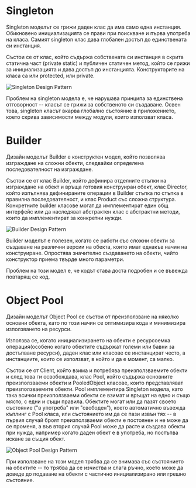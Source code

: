 # Singleton

Singleton моделът се грижи даден клас да има само една инстанция. Обикновено инициализацията се прави при поискване и първа употреба на класа. Самият singleton клас дава глобален достъп до единствената си инстанция.

Състои се от клас, който съдържа собствената си инстанция в скрита статична част (private static) и публичен статичен метод, който се грижи за инициализацията и дава достъп до инстанцията. Конструкторите на класа са или protected, или private.

![Singleton Design Pattern](http://www.blackwasp.co.uk/images/Singleton.png)

Проблем на singleton модела е, че нарушава принципа за единствена отговорност -- класът се грижи за собственото си създаване. Освен това, singleton класът вкарва глобално състояние в приложението, което скрива зависимости между модули, които използват класа.


# Builder

Дизайн моделът Builder е конструктен модел,  който позволява изграждане на сложни обекти, следвайки определена последователност на изграждане.

Състои се от клас Builder, който дефинира отделните стъпки на изграждане на обект и връща готовия конструиран обект, клас Director, който изпълнява дефинираните операции в Builder стъпка по стъпка в правилна последователност, и клас Product със сложна структура. Конкретните builder класове могат да имплементират един общ интерфейс или да наследяват абстрактен клас с абстрактни методи, които да имплементират за конкретни нужди.

![Builder Design Pattern](http://i1.gallery.technet.s-msft.com/design-patterns-builder-029fb7ae/image/file/65541/1/3.png)

Builder моделът е полезен, когато се работи със сложни обекти за създаване на различни версии на обекта, които имат еднакъв начин на конструиране. Опростява значително създаването на обекти, чийто конструктор приема твърде много параметри.

Проблем на този модел е, че кодът става доста подробен и се въвежда повтарящ се код.

# Object Pool

Дизайн моделът Object Pool се състои от преизползване на няколко основни обекта, като по този начин се оптимизира кода и минимизира използването на ресурси.

Използва се, когато инициализирането на обекти е ресурсоемка операция(особено когато обектите съдържат големи или бавни за достъпване ресурси), даден клас или класове се инстанцират често, а инстанциите, които се използват, в който и да е момент, са малко.

Състои се от Client, който взима и потребява преизползваемите обекти и след това ги освобождавa,  клас Pool, който съдържа основните преизползваеми обекти и PooledObject класове, които представляват преизползваемите обекти.  Pool  имплементира Singleton модела, като така всички преизползваеми обекти се взимат и връщат на едно и също място, с едни и същи правила. Обектите могат или да пазят своето състояние ("в употреба" или "свободен"), което автоматично въвежда къплинг с Pool класа, или състоянието им да се пази извън тях -- в първия случай броят преизползваеми обекти е постоянен и не може да се променя, а във втория случай Pool може да расте и създава обекти при нужда, например когато даден обект е в употреба, но постъпва искане за същия обект.

![Object Pool Design Pattern](http://www.blackwasp.co.uk/images/ObjectPool.png)

При използване на този модел трябва да се внимава със състоянието на обектите -- то трябва да се изчиства и слага ръчно, което може да доведе до подаване на обекти с частично инициализирано или грешно състояние.





